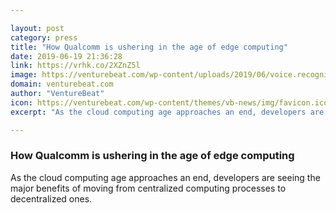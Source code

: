 ```yaml
---

layout: post
category: press
title: "How Qualcomm is ushering in the age of edge computing"
date: 2019-06-19 21:36:28
link: https://vrhk.co/2XZnZ5l
image: https://venturebeat.com/wp-content/uploads/2019/06/voice.recognition.GettyImages-1018231894-2.jpg?w=1200&strip=all
domain: venturebeat.com
author: "VentureBeat"
icon: https://venturebeat.com/wp-content/themes/vb-news/img/favicon.ico
excerpt: "As the cloud computing age approaches an end, developers are seeing the major benefits of moving from centralized computing processes to decentralized ones."

---
```


### How Qualcomm is ushering in the age of edge computing

As the cloud computing age approaches an end, developers are seeing the major benefits of moving from centralized computing processes to decentralized ones.